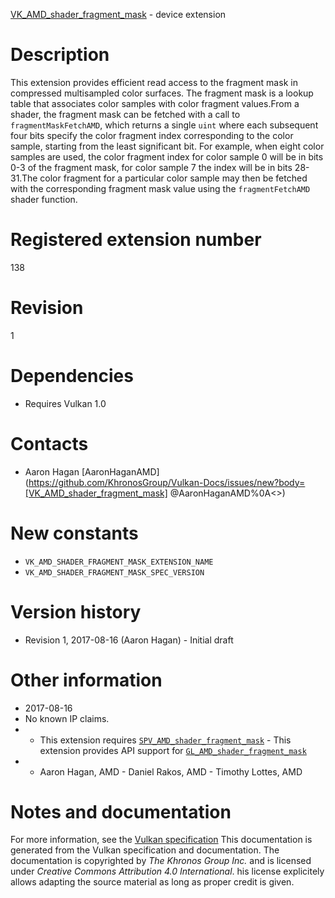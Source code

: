 [VK_AMD_shader_fragment_mask](https://www.khronos.org/registry/vulkan/specs/1.3-extensions/man/html/VK_AMD_shader_fragment_mask.html) - device extension

# Description
This extension provides efficient read access to the fragment mask in
compressed multisampled color surfaces.
The fragment mask is a lookup table that associates color samples with color
fragment values.From a shader, the fragment mask can be fetched with a call to
`fragmentMaskFetchAMD`, which returns a single `uint` where each
subsequent four bits specify the color fragment index corresponding to the
color sample, starting from the least significant bit.
For example, when eight color samples are used, the color fragment index for
color sample 0 will be in bits 0-3 of the fragment mask, for color sample 7
the index will be in bits 28-31.The color fragment for a particular color sample may then be fetched with
the corresponding fragment mask value using the `fragmentFetchAMD` shader
function.

# Registered extension number
138

# Revision
1

# Dependencies
- Requires Vulkan 1.0

# Contacts
- Aaron Hagan [AaronHaganAMD](https://github.com/KhronosGroup/Vulkan-Docs/issues/new?body=[VK_AMD_shader_fragment_mask] @AaronHaganAMD%0A<<Here describe the issue or question you have about the VK_AMD_shader_fragment_mask extension>>)

# New constants
- `VK_AMD_SHADER_FRAGMENT_MASK_EXTENSION_NAME`
- `VK_AMD_SHADER_FRAGMENT_MASK_SPEC_VERSION`

# Version history
- Revision 1, 2017-08-16 (Aaron Hagan)  - Initial draft

# Other information
* 2017-08-16
* No known IP claims.
*   - This extension requires [`SPV_AMD_shader_fragment_mask`](https://htmlpreview.github.io/?https://github.com/KhronosGroup/SPIRV-Registry/blob/master/extensions/AMD/SPV_AMD_shader_fragment_mask.html)  - This extension provides API support for [`GL_AMD_shader_fragment_mask`](https://github.com/KhronosGroup/GLSL/blob/master/extensions/amd/GL_AMD_shader_fragment_mask.txt) 
*   - Aaron Hagan, AMD  - Daniel Rakos, AMD  - Timothy Lottes, AMD
# Notes and documentation
For more information, see the [Vulkan specification](https://www.khronos.org/registry/vulkan/specs/1.3-extensions/html/vkspec.html)
This documentation is generated from the Vulkan specification and documentation.
The documentation is copyrighted by *The Khronos Group Inc.* and is licensed under *Creative Commons Attribution 4.0 International*.
his license explicitely allows adapting the source material as long as proper credit is given.
        